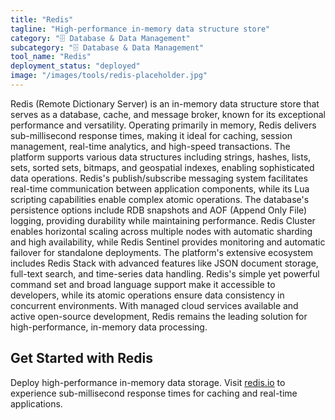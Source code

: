 ```yaml
---
title: "Redis"
tagline: "High-performance in-memory data structure store"
category: "🗄️ Database & Data Management"
subcategory: "🗄️ Database & Data Management"
tool_name: "Redis"
deployment_status: "deployed"
image: "/images/tools/redis-placeholder.jpg"
---
```

Redis (Remote Dictionary Server) is an in-memory data structure store that serves as a database, cache, and message broker, known for its exceptional performance and versatility. Operating primarily in memory, Redis delivers sub-millisecond response times, making it ideal for caching, session management, real-time analytics, and high-speed transactions. The platform supports various data structures including strings, hashes, lists, sets, sorted sets, bitmaps, and geospatial indexes, enabling sophisticated data operations. Redis's publish/subscribe messaging system facilitates real-time communication between application components, while its Lua scripting capabilities enable complex atomic operations. The database's persistence options include RDB snapshots and AOF (Append Only File) logging, providing durability while maintaining performance. Redis Cluster enables horizontal scaling across multiple nodes with automatic sharding and high availability, while Redis Sentinel provides monitoring and automatic failover for standalone deployments. The platform's extensive ecosystem includes Redis Stack with advanced features like JSON document storage, full-text search, and time-series data handling. Redis's simple yet powerful command set and broad language support make it accessible to developers, while its atomic operations ensure data consistency in concurrent environments. With managed cloud services available and active open-source development, Redis remains the leading solution for high-performance, in-memory data processing.

## Get Started with Redis

Deploy high-performance in-memory data storage. Visit [redis.io](https://redis.io) to experience sub-millisecond response times for caching and real-time applications.
